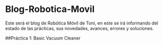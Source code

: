 # Blog-Robotica-Movil
Este será el blog de Robótica Móvil de Toni, en este se irá informando del estado de las prácticas, sus novedades, avances, errores y soluciones.

##Práctica 1: Basic Vacuum Cleaner
